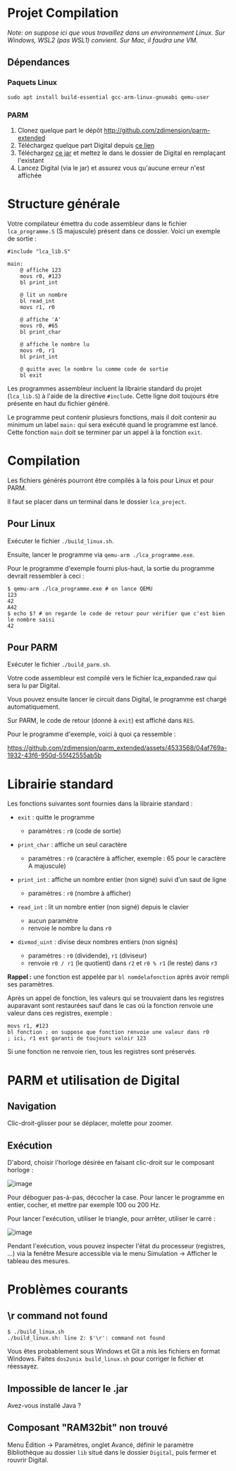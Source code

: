 # Projet Compilation

*Note: on suppose ici que vous travaillez dans un environnement Linux. Sur Windows, WSL2 (pas WSL1) convient. Sur Mac, il faudra une VM.*

## Dépendances

### Paquets Linux

```
sudo apt install build-essential gcc-arm-linux-gnueabi qemu-user
```

### PARM

1. Clonez quelque part le dépôt http://github.com/zdimension/parm-extended
2. Téléchargez quelque part Digital depuis [ce lien](https://github.com/hneemann/Digital/releases/download/v0.30/Digital.zip)
3. Téléchargez [ce jar](https://domino.zdimension.fr/poubelle/digital.jar) et mettez le dans le dossier de Digital en remplaçant l'existant
4. Lancez Digital (via le jar) et assurez vous qu'aucune erreur n'est affichée

# Structure générale

Votre compilateur émettra du code assembleur dans le fichier `lca_programme.S` (S majuscule) présent dans ce dossier. Voici un exemple de sortie :

```arm
#include "lca_lib.S"

main:
	@ affiche 123
	movs r0, #123
	bl print_int
	
	@ lit un nombre
	bl read_int
	movs r1, r0
	
	@ affiche 'A'
	movs r0, #65
	bl print_char
	
	@ affiche le nombre lu
	movs r0, r1
	bl print_int
	
	@ quitte avec le nombre lu comme code de sortie
	bl exit
```

Les programmes assembleur incluent la librairie standard du projet (`lca_lib.S`) à l'aide de la directive `#include`. Cette ligne doit toujours être présente en haut du fichier généré.

Le programme peut contenir plusieurs fonctions, mais il doit contenir au minimum un label `main:` qui sera exécuté quand le programme est lancé. Cette fonction `main` doit se terminer par un appel à la fonction `exit`.

# Compilation

Les fichiers générés pourront être compilés à la fois pour Linux et pour PARM.

Il faut se placer dans un terminal dans le dossier `lca_project`.

## Pour Linux

Exécuter le fichier `./build_linux.sh`.

Ensuite, lancer le programme via `qemu-arm ./lca_programme.exe`.

Pour le programme d'exemple fourni plus-haut, la sortie du programme devrait ressembler à ceci :

```
$ qemu-arm ./lca_programme.exe # on lance QEMU
123
42
A42
$ echo $? # on regarde le code de retour pour vérifier que c'est bien le nombre saisi
42
```

## Pour PARM

Exécuter le fichier `./build_parm.sh`.

Votre code assembleur est compilé vers le fichier lca_expanded.raw qui sera lu par Digital.

Vous pouvez ensuite lancer le circuit dans Digital, le programme est chargé automatiquement.

Sur PARM, le code de retour (donné à `exit`) est affiché dans `RES`.

Pour le programme d'exemple, voici à quoi ça ressemble :

https://github.com/zdimension/parm_extended/assets/4533568/04af769a-1932-43f6-950d-55f42555ab5b


# Librairie standard

Les fonctions suivantes sont fournies dans la librairie standard :

- `exit` : quitte le programme
	- paramètres : `r0` (code de sortie)
	
- `print_char` : affiche un seul caractère
	- paramètres : `r0` (caractère à afficher, exemple : 65 pour le caractère A majuscule)
	
- `print_int` : affiche un nombre entier (non signé) suivi d'un saut de ligne
	- paramètres : `r0` (nombre à afficher)
	
- `read_int` : lit un nombre entier (non signé) depuis le clavier
	- aucun paramètre
	- renvoie le nombre lu dans `r0`
	
- `divmod_uint` : divise deux nombres entiers (non signés)
	- paramètres : `r0` (dividende), `r1` (diviseur)
	- renvoie `r0 / r1` (le quotient) dans `r2` et `r0 % r1` (le reste) dans `r3`

**Rappel :** une fonction est appelée par `bl nomdelafonction` après avoir rempli ses paramètres.

Après un appel de fonction, les valeurs qui se trouvaient dans les registres auparavant
sont restaurées sauf dans le cas où la fonction renvoie une valeur dans ces registres, exemple :

```arm
movs r1, #123
bl fonction ; on suppose que fonction renvoie une valeur dans r0
; ici, r1 est garanti de toujours valoir 123
```

Si une fonction ne renvoie rien, tous les registres sont préservés.

# PARM et utilisation de Digital

## Navigation

Clic-droit-glisser pour se déplacer, molette pour zoomer.

## Exécution

D'abord, choisir l'horloge désirée en faisant clic-droit sur le composant horloge :

![image](https://github.com/zdimension/parm_extended/assets/4533568/8e7bddab-7cb6-4482-9d9e-20c850299c45)

Pour déboguer pas-à-pas, décocher la case. Pour lancer le programme en entier, cocher, et mettre par exemple 100 ou 200 Hz.

Pour lancer l'exécution, utiliser le triangle, pour arrêter, utiliser le carré :

![image](https://github.com/zdimension/parm_extended/assets/4533568/99159e78-9274-4e4b-b171-b7cd5adfe187)

Pendant l'exécution, vous pouvez inspecter l'état du processeur (registres, ...) via la fenêtre Mesure accessible via le menu Simulation → Afficher le tableau des mesures.

# Problèmes courants

## \r command not found

```
$ ./build_linux.sh
./build_linux.sh: line 2: $'\r': command not found
```

Vous êtes probablement sous Windows et Git a mis les fichiers en format Windows. Faites `dos2unix build_linux.sh` pour corriger le fichier et réessayez.

## Impossible de lancer le .jar

Avez-vous installé Java ?

## Composant "RAM32bit" non trouvé

Menu Édition → Paramètres, onglet Avancé, définir le paramètre Bibliothèque au dossier `lib` situé dans le dossier `Digital`, puis fermer et rouvrir Digital.
